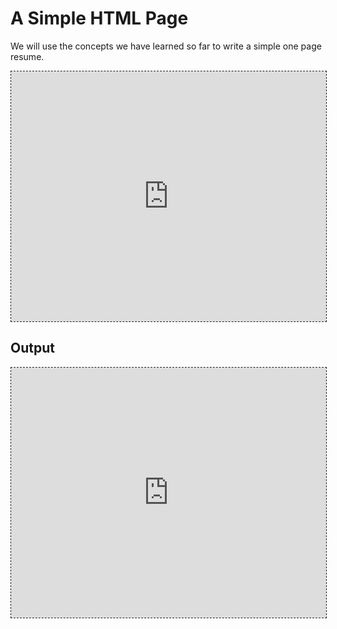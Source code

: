 # A Simple HTML Page

We will use the concepts we have learned so far to write a simple one
page resume.

<iframe style='border:1px dashed;width: 100%;height:400px;'
src='https://www.onlinetool.io/gitoembed/widget?url=https%3A%2F%2Fgithub.com%2Ftejaswigowda%2Fprogrammingthecloud%2Fblob%2Fmaster%2Fsrc%2FCODE%2FsinglePage%2Findex.html'
id='html1'></iframe>



## Output

<iframe style='border:1px dashed;width:
100%;height:400px;background:white'
src='https://rawcdn.githack.com/tejaswigowda/programmingthecloud/9f0ca1a3fc9591ab544d8d6949ef4e78ba13c55d/src/CODE/singlePage/index.html'
id='html2'></iframe>
